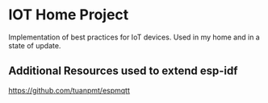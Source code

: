# IOT Home Project
Implementation of best practices for IoT devices.  Used in my home and in a state of update.

## Additional Resources used to extend esp-idf
https://github.com/tuanpmt/espmqtt


